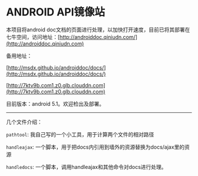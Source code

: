 ANDROID API镜像站
=

本项目将android doc文档的页面进行处理，以加快打开速度，目前已将其部署在七牛空间，访问地址：[http://androiddoc.qiniudn.com/](http://androiddoc.qiniudn.com)

备用地址：

[http://msdx.github.io/androiddoc/docs/](http://msdx.github.io/androiddoc/docs/)

[http://7ktv9b.com1.z0.glb.clouddn.com](http://7ktv9b.com1.z0.glb.clouddn.com)

目前版本：android 5.1。欢迎检出及部署。

---

几个文件介绍：

`pathtool`: 我自己写的一个小工具，用于计算两个文件的相对路径

`handleajax`: 一个脚本，用于把docs内引用到墙外的资源替换为docs/ajax里的资源

`handledocs`: 一个脚本，调用handleajax和其他命令对docs进行处理。


